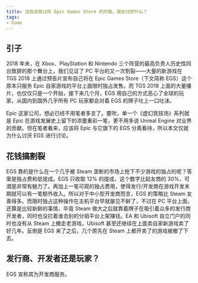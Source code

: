 ```yaml
---
title: 当我说我讨厌 Epic Games Store 的时候，我在讨厌什么？
tags:
- Game
---
```


## 引子

2018 年末，在 Xbox、PlayStation 和 Nintendo 三个阵营的最高负责人历史性同台致辞的那个舞台上，我们见证了 PC 平台的又一次割裂——大量的新游戏在 TGS 2018 上通过预告片宣布自己将在 Epic Games Store（下文简称 EGS）这个原本只服务 Epic 自家游戏的平台上面限时独占发售。而 TGS 2018 上面的大量播片，也仅仅只是一个开始，接下来几个月，EGS 用自己的方式恶心了全球的玩家，从国内到国外几乎所有 PC 玩家都会对着 EGS 的牌子吐上一口吐沫。

Epic 这家公司，想必已经不用笔者多言了。要吹，单一个《虚幻竞技场》系列就是 Epic 在游戏发展史上留下的浓墨重彩一笔，更不用多说 Unreal Engine 对业界的贡献。但在笔者看来，应该将 Epic 与它旗下的 EGS 分离看待，所以本文仅就为什么讨厌 EGS 进行讨论。

## 花钱搞割裂

EGS 靠的是什么在一个几乎被 Steam 垄断的市场上抢下不少游戏的独占的呢？答案是独占费和低提成。EGS 只收取 12% 的提成，这个数字比起友商的 30%，可谓是非常有魅力了。再加上一笔可观的独占费用，使得发行/开发商在游戏开发末期就可以有一笔额外收入。所以对于中小型开发商而言，EGS 的策略比 Steam 友善得多。而限时独占这种操作在主机平台早就屡见不鲜了，不过在 PC 平台上面，还算是比较新鲜的事情，毕竟 Steam 做大之后就靠着牌子在吸引着众多的发行商开发者，同时也没拦着谁去别的分销平台上架赚钱。EA 和 Ubisoft 自立门户的同时也没有从 Steam 上撤走老游戏，Ubisoft 甚至还继续在上面卖自家新游戏卖了好几年。反倒是 EGS 来了之后，几个原先在 Steam 上都开卖了的游戏被撤了下去。

## 发行商、开发者还是玩家？

EGS 宣称其为开发商服务。